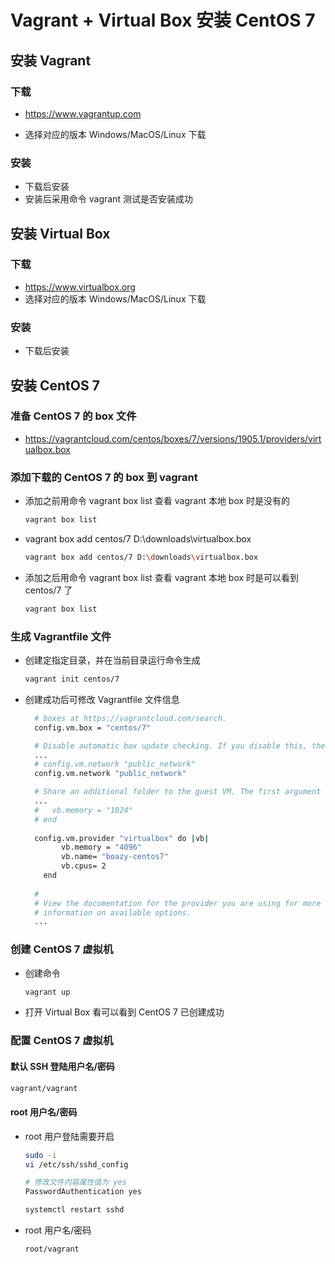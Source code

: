 # Vagrant + Virtual Box 安装 CentOS 7

## 安装 Vagrant

### 下载

* https://www.vagrantup.com

* 选择对应的版本 Windows/MacOS/Linux 下载

### 安装

* 下载后安装
* 安装后采用命令 vagrant 测试是否安装成功



## 安装 Virtual Box

### 下载

* https://www.virtualbox.org
* 选择对应的版本 Windows/MacOS/Linux 下载

### 安装

* 下载后安装



## 安装 CentOS 7

### 准备 CentOS 7 的 box 文件

* https://vagrantcloud.com/centos/boxes/7/versions/1905.1/providers/virtualbox.box

### 添加下载的 CentOS 7 的 box 到 vagrant

* 添加之前用命令 vagrant box list 查看 vagrant 本地 box 时是没有的

  ```bash
  vagrant box list
  ```

* vagrant box add centos/7 D:\downloads\virtualbox.box

  ```bash
  vagrant box add centos/7 D:\downloads\virtualbox.box
  ```

* 添加之后用命令 vagrant box list 查看 vagrant 本地 box 时是可以看到 centos/7 了

  ```bash
  vagrant box list
  ```

### 生成 Vagrantfile 文件

* 创建定指定目录，并在当前目录运行命令生成

  ```bash
  vagrant init centos/7
  ```

* 创建成功后可修改 Vagrantfile 文件信息

  ```bash
    # boxes at https://vagrantcloud.com/search.
    config.vm.box = "centos/7"
  
    # Disable automatic box update checking. If you disable this, then
    ...
    # config.vm.network "public_network"
    config.vm.network "public_network"
  
    # Share an additional folder to the guest VM. The first argument is
    ...
    #   vb.memory = "1024"
    # end
    
    config.vm.provider "virtualbox" do |vb|
          vb.memory = "4096"
          vb.name= "boazy-centos7"
          vb.cpus= 2
      end
    
    #
    # View the documentation for the provider you are using for more
    # information on available options.
    ...
  ```

### 创建 CentOS 7 虚拟机

* 创建命令

  ```bash
  vagrant up
  ```

* 打开 Virtual Box 看可以看到 CentOS 7 已创建成功

### 配置 CentOS 7 虚拟机

#### 默认 SSH 登陆用户名/密码

```bash
vagrant/vagrant
```

#### root 用户名/密码

* root 用户登陆需要开启

  ```bash
  sudo -i
  vi /etc/ssh/sshd_config
  ```

  ```bash
  # 修改文件内容属性值为 yes
  PasswordAuthentication yes
  ```

  ```bash
  systemctl restart sshd
  ```

* root 用户名/密码

  ```bash
  root/vagrant
  ```

  
